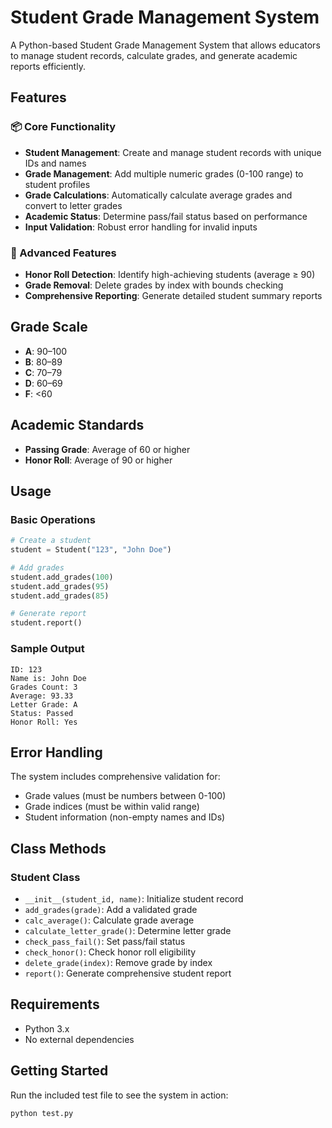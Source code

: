 # Student Grade Management System

A Python-based Student Grade Management System that allows educators to manage student records, calculate grades, and generate academic reports efficiently.

## Features

### 📦 Core Functionality
- **Student Management**: Create and manage student records with unique IDs and names
- **Grade Management**: Add multiple numeric grades (0-100 range) to student profiles
- **Grade Calculations**: Automatically calculate average grades and convert to letter grades
- **Academic Status**: Determine pass/fail status based on performance
- **Input Validation**: Robust error handling for invalid inputs

### 🌟 Advanced Features
- **Honor Roll Detection**: Identify high-achieving students (average ≥ 90)
- **Grade Removal**: Delete grades by index with bounds checking
- **Comprehensive Reporting**: Generate detailed student summary reports

## Grade Scale
- **A**: 90–100
- **B**: 80–89  
- **C**: 70–79
- **D**: 60–69
- **F**: <60

## Academic Standards
- **Passing Grade**: Average of 60 or higher
- **Honor Roll**: Average of 90 or higher

## Usage

### Basic Operations
```python
# Create a student
student = Student("123", "John Doe")

# Add grades
student.add_grades(100)
student.add_grades(95)
student.add_grades(85)

# Generate report
student.report()
```

### Sample Output
```
ID: 123
Name is: John Doe
Grades Count: 3
Average: 93.33
Letter Grade: A
Status: Passed
Honor Roll: Yes
```

## Error Handling
The system includes comprehensive validation for:
- Grade values (must be numbers between 0-100)
- Grade indices (must be within valid range)
- Student information (non-empty names and IDs)

## Class Methods

### Student Class
- `__init__(student_id, name)`: Initialize student record
- `add_grades(grade)`: Add a validated grade
- `calc_average()`: Calculate grade average
- `calculate_letter_grade()`: Determine letter grade
- `check_pass_fail()`: Set pass/fail status
- `check_honor()`: Check honor roll eligibility
- `delete_grade(index)`: Remove grade by index
- `report()`: Generate comprehensive student report

## Requirements
- Python 3.x
- No external dependencies

## Getting Started
Run the included test file to see the system in action:
```bash
python test.py
```
